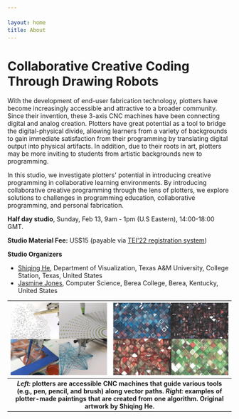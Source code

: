```yaml
---

layout: home
title: About
---
```


# Collaborative Creative Coding Through Drawing Robots

With the development of end-user fabrication technology, plotters have become increasingly accessible and attractive to a broader community. Since their invention, these 3-axis CNC machines have been connecting digital and analog creation. Plotters have great potential as a tool to bridge the digital-physical divide, allowing learners from a variety of backgrounds to gain immediate satisfaction from their programming by translating digital output into physical artifacts. In addition, due to their roots in art, plotters may be more inviting to students from artistic backgrounds new to programming.

In this studio, we investigate plotters' potential in introducing creative programming in collaborative learning environments. By introducing collaborative creative programming through the lens of plotters, we explore solutions to challenges in programming education, collaborative programming, and personal fabrication.

**Half day studio**, Sunday, Feb 13, 9am - 1pm (U.S Eastern), 14:00-18:00 GMT.

**Studio Material Fee:** US$15 (payable via [TEI'22 registration system](https://tei.acm.org/2022/attend/registration/))

**Studio Organizers**
-   [Shiqing He](mailto:liciahe@tamu.edu), Department of Visualization, Texas A&M University, College Station, Texas, United States
-   [Jasmine Jones](https://jazzij.github.io), Computer Science, Berea College, Berea, Kentucky, United States



|![Examples of plotter-made generative art](/assets/example_images.jpg)|
|:--:|
| <b><i>Left:</i> plotters are accessible CNC machines that guide various tools (e.g., pen, pencil, and brush) along vector paths. <i>Right:</i> examples of plotter-made paintings that are created from one algorithm. Original artwork by Shiqing He.</b> |
